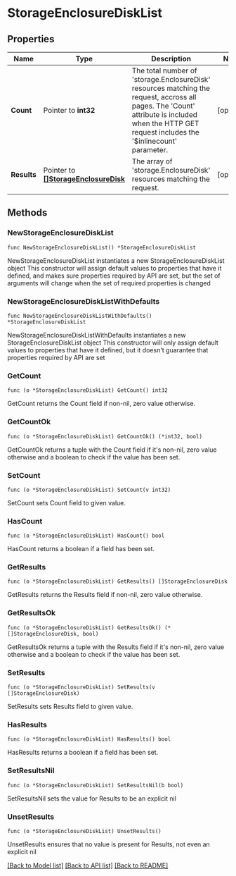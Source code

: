 # StorageEnclosureDiskList

## Properties

Name | Type | Description | Notes
------------ | ------------- | ------------- | -------------
**Count** | Pointer to **int32** | The total number of &#39;storage.EnclosureDisk&#39; resources matching the request, accross all pages. The &#39;Count&#39; attribute is included when the HTTP GET request includes the &#39;$inlinecount&#39; parameter. | [optional] 
**Results** | Pointer to [**[]StorageEnclosureDisk**](StorageEnclosureDisk.md) | The array of &#39;storage.EnclosureDisk&#39; resources matching the request. | [optional] 

## Methods

### NewStorageEnclosureDiskList

`func NewStorageEnclosureDiskList() *StorageEnclosureDiskList`

NewStorageEnclosureDiskList instantiates a new StorageEnclosureDiskList object
This constructor will assign default values to properties that have it defined,
and makes sure properties required by API are set, but the set of arguments
will change when the set of required properties is changed

### NewStorageEnclosureDiskListWithDefaults

`func NewStorageEnclosureDiskListWithDefaults() *StorageEnclosureDiskList`

NewStorageEnclosureDiskListWithDefaults instantiates a new StorageEnclosureDiskList object
This constructor will only assign default values to properties that have it defined,
but it doesn't guarantee that properties required by API are set

### GetCount

`func (o *StorageEnclosureDiskList) GetCount() int32`

GetCount returns the Count field if non-nil, zero value otherwise.

### GetCountOk

`func (o *StorageEnclosureDiskList) GetCountOk() (*int32, bool)`

GetCountOk returns a tuple with the Count field if it's non-nil, zero value otherwise
and a boolean to check if the value has been set.

### SetCount

`func (o *StorageEnclosureDiskList) SetCount(v int32)`

SetCount sets Count field to given value.

### HasCount

`func (o *StorageEnclosureDiskList) HasCount() bool`

HasCount returns a boolean if a field has been set.

### GetResults

`func (o *StorageEnclosureDiskList) GetResults() []StorageEnclosureDisk`

GetResults returns the Results field if non-nil, zero value otherwise.

### GetResultsOk

`func (o *StorageEnclosureDiskList) GetResultsOk() (*[]StorageEnclosureDisk, bool)`

GetResultsOk returns a tuple with the Results field if it's non-nil, zero value otherwise
and a boolean to check if the value has been set.

### SetResults

`func (o *StorageEnclosureDiskList) SetResults(v []StorageEnclosureDisk)`

SetResults sets Results field to given value.

### HasResults

`func (o *StorageEnclosureDiskList) HasResults() bool`

HasResults returns a boolean if a field has been set.

### SetResultsNil

`func (o *StorageEnclosureDiskList) SetResultsNil(b bool)`

 SetResultsNil sets the value for Results to be an explicit nil

### UnsetResults
`func (o *StorageEnclosureDiskList) UnsetResults()`

UnsetResults ensures that no value is present for Results, not even an explicit nil

[[Back to Model list]](../README.md#documentation-for-models) [[Back to API list]](../README.md#documentation-for-api-endpoints) [[Back to README]](../README.md)


